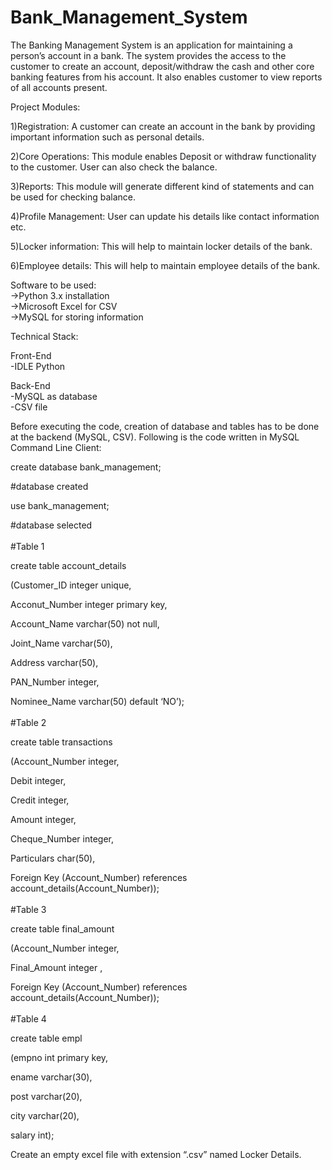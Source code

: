 # Bank_Management_System
The Banking Management System is an application for maintaining a person’s account in a bank. The system provides the access to the customer to create an account, deposit/withdraw the cash and other core banking features from his account. It also enables customer to view reports of all accounts present.  
 
Project Modules:  

1)Registration: A customer can create an account in the bank by providing important information such as personal details.

2)Core Operations: This module enables Deposit or withdraw functionality to the customer. User can also check the balance. 

3)Reports: This module will generate different kind of statements and can be used for checking balance. 

4)Profile Management: User can update his details like contact information etc. 

5)Locker information: This will help to maintain locker details of the bank. 

6)Employee details: This will help to maintain employee details of the bank. 

Software to be used:  
  ->Python 3.x installation<br>
  ->Microsoft Excel for CSV<br>
  ->MySQL for storing information<br>

Technical Stack: 

Front-End <br>
  -IDLE Python <br>

Back-End <br>
  -MySQL as database <br>
  -CSV file <br>
  
  
  Before executing the code, creation of database and tables  has to be done at the backend (MySQL, CSV).
  Following is the code written in MySQL Command Line Client:
  
  create  database bank_management; 

#database created 

use bank_management; 

#database selected <br><br>
#Table 1 

create table account_details 

(Customer_ID integer unique, 

Acconut_Number integer primary key, 

Account_Name varchar(50) not null, 

Joint_Name varchar(50), 

Address varchar(50), 

PAN_Number  integer, 

Nominee_Name varchar(50) default  ‘NO’); 
<br><br>
#Table 2 

create table transactions 

(Account_Number  integer, 

Debit  integer, 

Credit integer, 

Amount integer, 

Cheque_Number integer, 

Particulars char(50), 

Foreign Key (Account_Number) references  account_details(Account_Number)); 
<br><br>
#Table 3 

create table final_amount 

(Account_Number  integer, 

Final_Amount integer , 

Foreign Key (Account_Number) references  account_details(Account_Number)); 
<br>
<br>
#Table 4 

create table empl 

(empno int primary key, 

ename varchar(30), 

post varchar(20), 

city varchar(20), 

salary int); 

Create an empty excel file with extension “.csv”  named Locker Details.
